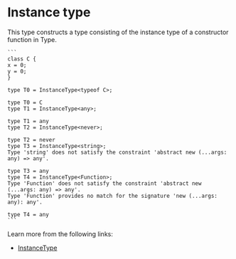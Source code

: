 # Instance type


This type constructs a type consisting of the instance type of a constructor function in Type.

    ```
    class C {
    x = 0;
    y = 0;
    }
    
    type T0 = InstanceType<typeof C>;
        
    type T0 = C
    type T1 = InstanceType<any>;
        
    type T1 = any
    type T2 = InstanceType<never>;
        
    type T2 = never
    type T3 = InstanceType<string>;
    Type 'string' does not satisfy the constraint 'abstract new (...args: any) => any'.
        
    type T3 = any
    type T4 = InstanceType<Function>;
    Type 'Function' does not satisfy the constraint 'abstract new (...args: any) => any'.
    Type 'Function' provides no match for the signature 'new (...args: any): any'.
        
    type T4 = any
    ```

Learn more from the following links:

- [InstanceType<Type>](https://www.typescriptlang.org/docs/handbook/utility-types.html#instancetypetype)